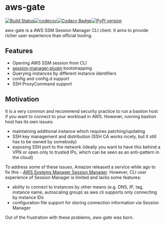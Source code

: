 # aws-gate
[![Build Status](https://travis-ci.org/xen0l/aws-gate.svg?branch=master)](https://travis-ci.org/xen0l/aws-gate)[![codecov](https://codecov.io/gh/xen0l/aws-gate/branch/master/graph/badge.svg)](https://codecov.io/gh/xen0l/aws-gate)[![Codacy Badge](https://api.codacy.com/project/badge/Grade/5f4385e925e34788a20e40b4a3319b2d)](https://app.codacy.com/app/xen0l/aws-gate?utm_source=github.com&utm_medium=referral&utm_content=xen0l/aws-gate&utm_campaign=Badge_Grade_Settings)[![PyPI version](https://badge.fury.io/py/aws-gate.svg)](https://badge.fury.io/py/aws-gate)


aws-gate is a AWS SSM Session Manager CLI client. It aims to provide richer user experience than official tooling.

## Features

* Opening AWS SSM session from CLI
* [session-manager-plugin](https://docs.aws.amazon.com/systems-manager/latest/userguide/session-manager-working-with-install-plugin.html) bootstrapping
* Querying instances by different instance identifiers
* config and config.d support
* SSH ProxyCommand support

## Motivation

It is a very common and recommend security practice to run a bastion host if you want to connect to your workload in AWS.
However, running bastion host has its own issues:

* maintaining additional instance which requires patching/updating
* SSH key management and distribution (SSH CA works nicely, but it still has to be owned by somebody)
* exposing SSH port to the network (ideally you want to have this behind a VPN or open only to trusted IPs, which can be seen as an anti-pattern in the cloud)

To address some of these issues, Amazon released a service while ago to fix this - [AWS Systems Manager Session Manager](https://docs.aws.amazon.com/systems-manager/latest/userguide/session-manager.html). However, CLI user experience of Session Manager is limited and lacks some features:

* ability to connect to instances by other means (e.g. DNS, IP, tag, instance name, autoscaling group) as aws cli supports only connecting by instance IDs
* configuration file support for storing connection information via Session Manager

Out of the frustration with these problems, _aws-gate_ was born.
